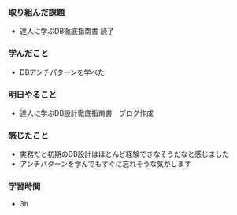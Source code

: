 ### 取り組んだ課題
 - 達人に学ぶDB徹底指南書 読了

### 学んだこと
- DBアンチパターンを学べた

### 明日やること
- 達人に学ぶDB設計徹底指南書　ブログ作成

### 感じたこと
- 実務だと初期のDB設計はほとんど経験できなそうだなと感じました
- アンチパターンを学んでもすぐに忘れそうな気がします

### 学習時間
- 3h
